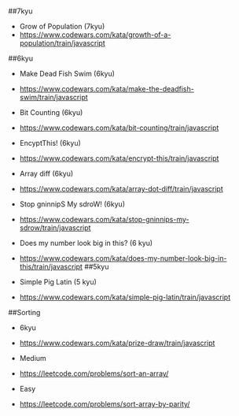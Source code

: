 #

##7kyu
- Grow of Population (7kyu)
- https://www.codewars.com/kata/growth-of-a-population/train/javascript


##6kyu

- Make Dead Fish Swim (6kyu)
- https://www.codewars.com/kata/make-the-deadfish-swim/train/javascript

- Bit Counting (6kyu)
- https://www.codewars.com/kata/bit-counting/train/javascript

- EncyptThis! (6kyu)
- https://www.codewars.com/kata/encrypt-this/train/javascript

- Array diff (6kyu)
- https://www.codewars.com/kata/array-dot-diff/train/javascript

- Stop gninnipS My sdroW! (6kyu)
- https://www.codewars.com/kata/stop-gninnips-my-sdrow/train/javascript

- Does my number look big in this? (6 kyu)
- https://www.codewars.com/kata/does-my-number-look-big-in-this/train/javascript
##5kyu

- Simple Pig Latin (5 kyu)
- https://www.codewars.com/kata/simple-pig-latin/train/javascript

##Sorting

- 6kyu
- https://www.codewars.com/kata/prize-draw/train/javascript

- Medium
- https://leetcode.com/problems/sort-an-array/

- Easy 
- https://leetcode.com/problems/sort-array-by-parity/
